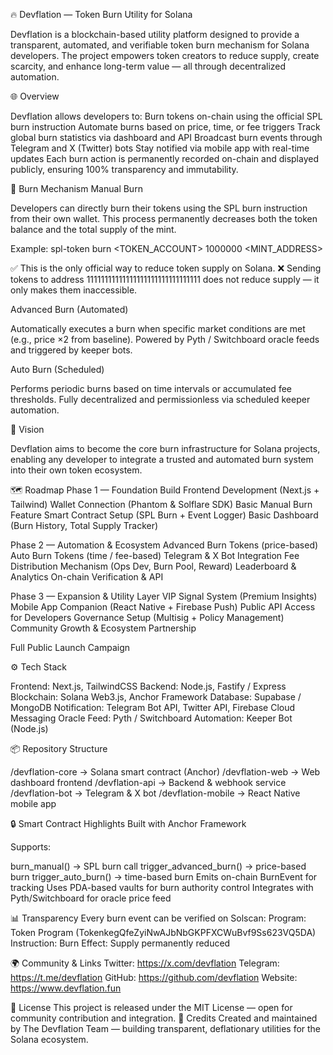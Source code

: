 🔥 Devflation — Token Burn Utility for Solana

Devflation is a blockchain-based utility platform designed to provide a transparent, automated, and verifiable token burn mechanism for Solana developers.
The project empowers token creators to reduce supply, create scarcity, and enhance long-term value — all through decentralized automation.

🌐 Overview

Devflation allows developers to:
Burn tokens on-chain using the official SPL burn instruction
Automate burns based on price, time, or fee triggers
Track global burn statistics via dashboard and API
Broadcast burn events through Telegram and X (Twitter) bots
Stay notified via mobile app with real-time updates
Each burn action is permanently recorded on-chain and displayed publicly, ensuring 100% transparency and immutability.

🧩 Burn Mechanism
Manual Burn

Developers can directly burn their tokens using the SPL burn instruction from their own wallet.
This process permanently decreases both the token balance and the total supply of the mint.

Example:
spl-token burn <TOKEN_ACCOUNT> 1000000 <MINT_ADDRESS>

✅ This is the only official way to reduce token supply on Solana.
❌ Sending tokens to address 11111111111111111111111111111111 does not reduce supply — it only makes them inaccessible.

Advanced Burn (Automated)

Automatically executes a burn when specific market conditions are met (e.g., price ×2 from baseline).
Powered by Pyth / Switchboard oracle feeds and triggered by keeper bots.

Auto Burn (Scheduled)

Performs periodic burns based on time intervals or accumulated fee thresholds.
Fully decentralized and permissionless via scheduled keeper automation.

🧠 Vision

Devflation aims to become the core burn infrastructure for Solana projects, enabling any developer to integrate a trusted and automated burn system into their own token ecosystem.

🗺️ Roadmap
Phase 1 — Foundation Build
Frontend Development (Next.js + Tailwind)
Wallet Connection (Phantom & Solflare SDK)
Basic Manual Burn Feature
Smart Contract Setup (SPL Burn + Event Logger)
Basic Dashboard (Burn History, Total Supply Tracker)

Phase 2 — Automation & Ecosystem
Advanced Burn Tokens (price-based)
Auto Burn Tokens (time / fee-based)
Telegram & X Bot Integration
Fee Distribution Mechanism (Ops Dev, Burn Pool, Reward)
Leaderboard & Analytics
On-chain Verification & API

Phase 3 — Expansion & Utility Layer
VIP Signal System (Premium Insights)
Mobile App Companion (React Native + Firebase Push)
Public API Access for Developers
Governance Setup (Multisig + Policy Management)
Community Growth & Ecosystem Partnership

Full Public Launch Campaign

⚙️ Tech Stack

Frontend: Next.js, TailwindCSS
Backend: Node.js, Fastify / Express
Blockchain: Solana Web3.js, Anchor Framework
Database: Supabase / MongoDB
Notification: Telegram Bot API, Twitter API, Firebase Cloud Messaging
Oracle Feed: Pyth / Switchboard
Automation: Keeper Bot (Node.js)

📦 Repository Structure

/devflation-core → Solana smart contract (Anchor)
/devflation-web → Web dashboard frontend
/devflation-api → Backend & webhook service
/devflation-bot → Telegram & X bot
/devflation-mobile → React Native mobile app

🔒 Smart Contract Highlights
Built with Anchor Framework

Supports:

burn_manual() → SPL burn call
trigger_advanced_burn() → price-based burn
trigger_auto_burn() → time-based burn
Emits on-chain BurnEvent for tracking
Uses PDA-based vaults for burn authority control
Integrates with Pyth/Switchboard for oracle price feed

📊 Transparency
Every burn event can be verified on Solscan:
Program: Token Program (TokenkegQfeZyiNwAJbNbGKPFXCWuBvf9Ss623VQ5DA)
Instruction: Burn
Effect: Supply permanently reduced

🌍 Community & Links
Twitter: https://x.com/devflation
Telegram: https://t.me/devflation
GitHub: https://github.com/devflation
Website: https://www.devflation.fun


📜 License
This project is released under the MIT License — open for community contribution and integration.
💬 Credits
Created and maintained by The Devflation Team — building transparent, deflationary utilities for the Solana ecosystem.
